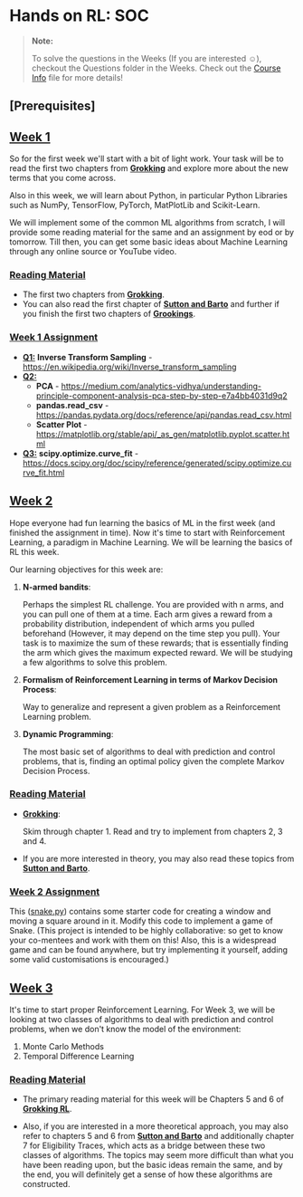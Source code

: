 # Hands on RL: SOC

> **Note:**
>
> To solve the questions in the Weeks (If you are interested ☺️), checkout the Questions folder in the Weeks.
> Check out the [Course Info](CourseInfo.md) file for more details!

## [Prerequisites]

<!-- To Complete -->

## [Week 1](Week1)

So for the first week we'll start with a bit of light work. Your task will be to read the first two chapters from
[**Grokking**](Books/Grokking_RL.pdf) and explore more about the new terms that you come across.

Also in this week, we will learn about Python, in particular Python Libraries such as NumPy, TensorFlow, PyTorch,
MatPlotLib and Scikit-Learn.

We will implement some of the common ML algorithms from scratch, I will provide some reading material for the same and
an assignment by eod or by tomorrow. Till then, you can get some basic ideas about Machine Learning through any online
source or YouTube video.

<!--
Also, I feel the best way to enhance collaboration in this project is to make teams among the mentees.
Please find a group of co-mentees and team up with (no strict limit on team size).
Let me know the people you are teaming up with.
Also note that, in the end, we wish for all the mentees to work together on this project.
Hence, team membership is not fixed for the duration of the project, and there is no cap on team size.
Collaboration and Discussions across teams is also encouraged.
-->

### [Reading Material](Books)

- The first two chapters from [**Grokking**](Books/Grokking_RL.pdf).
- You can also read the first chapter of [**Sutton and Barto**](Books/Sutton_and_Barto.pdf) and further if you
  finish the first two chapters of [**Grookings**](Books/Grokking_RL.pdf).

### [Week 1 Assignment](Week1/Questions)

- [**Q1:**](Week1/Questions/q1) **Inverse Transform Sampling** - https://en.wikipedia.org/wiki/Inverse_transform_sampling
- [**Q2:**](Week1/Questions/q2)
    - **PCA** -
      https://medium.com/analytics-vidhya/understanding-principle-component-analysis-pca-step-by-step-e7a4bb4031d9q2
    - **pandas.read_csv** - https://pandas.pydata.org/docs/reference/api/pandas.read_csv.html
    - **Scatter Plot** - https://matplotlib.org/stable/api/_as_gen/matplotlib.pyplot.scatter.html
- [**Q3:**](Week1/Questions/q3) **scipy.optimize.curve_fit** -
  https://docs.scipy.org/doc/scipy/reference/generated/scipy.optimize.curve_fit.html

<!--
For this week DM the solution files to me, we will make a proper repository from the next week.
Note that using any generative AI is not encouraged.
Happy Learning!
-->

## [Week 2](Week2)

Hope everyone had fun learning the basics of ML in the first week (and finished the assignment in time). Now it's time
to start with Reinforcement Learning, a paradigm in Machine Learning. We will be learning the basics of RL this week.

Our learning objectives for this week are:

1. **N-armed bandits**:

   Perhaps the simplest RL challenge. You are provided with n arms, and you can pull one of them at a time. Each arm
   gives a reward from a probability distribution, independent of which arms you pulled beforehand (However, it may
   depend on the time step you pull). Your task is to maximize the sum of these rewards; that is essentially finding the
   arm which gives the maximum expected reward. We will be studying a few algorithms to solve this problem.

2. **Formalism of Reinforcement Learning in terms of Markov Decision Process**:

   Way to generalize and represent a given problem as a Reinforcement Learning problem.

3. **Dynamic Programming**:

   The most basic set of algorithms to deal with prediction and control problems, that is, finding an optimal policy
   given the complete Markov Decision Process.

### [Reading Material](Books)

- [**Grokking**](Books/Grokking_RL.pdf):

  Skim through chapter 1. Read and try to implement from chapters 2, 3 and 4.

- If you are more interested in theory, you may also read these topics from
  [**Sutton and Barto**](Books/Sutton_and_Barto.pdf).

### [Week 2 Assignment](Week2/Questions)

This ([snake.py](Week2/Questions/snake.py)) contains some starter code for creating a window and moving a square
around in it.
Modify this code to implement a game of Snake.
(This project is intended to be highly collaborative: so get to know your co-mentees and work with them on this! Also,
this is a widespread game and can be found anywhere, but try implementing it yourself, adding some valid customisations
is encouraged.)

<!--
- **Submission deadline:** 15th June EOD, DM me your submissions and tell the customizations if you did any.
-->

## [Week 3](Week3)

It's time to start proper Reinforcement Learning.
For Week 3, we will be looking at two classes of algorithms to deal with prediction and control problems, when we don't
know the model of the environment:

1. Monte Carlo Methods
2. Temporal Difference Learning

### [Reading Material](Books)

- The primary reading material for this week will be Chapters 5 and 6 of [**Grokking RL**](Books/Grokking_RL.pdf).

- Also, if you are interested in a more theoretical approach, you may also refer to chapters 5 and 6 from
  [**Sutton and Barto**](Books/Sutton_and_Barto.pdf) and additionally chapter 7 for Eligibility Traces, which
  acts as a bridge between these two classes of algorithms.
  The topics may seem more difficult than what you have been reading upon, but the basic ideas remain the same, and by
  the end, you will definitely get a sense of how these algorithms are constructed.

<!--
Assignments for this week will be released shortly (we will probably start with our first game 🥳, albeit a simple one).
PS: Do submit the assignment for the previous week as soon as possible 🥲.
-->